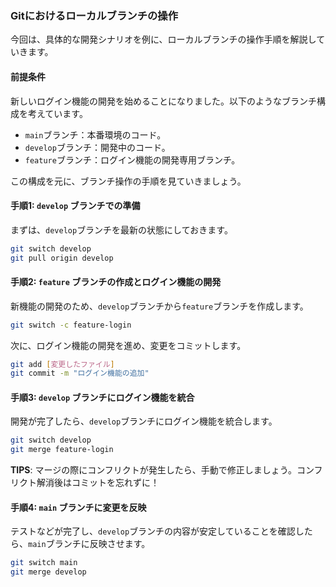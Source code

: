 ### Gitにおけるローカルブランチの操作

今回は、具体的な開発シナリオを例に、ローカルブランチの操作手順を解説していきます。

#### 前提条件

新しいログイン機能の開発を始めることになりました。以下のようなブランチ構成を考えています。

- `main`ブランチ：本番環境のコード。
- `develop`ブランチ：開発中のコード。
- `feature`ブランチ：ログイン機能の開発専用ブランチ。

この構成を元に、ブランチ操作の手順を見ていきましょう。

#### 手順1: `develop` ブランチでの準備

まずは、`develop`ブランチを最新の状態にしておきます。

```bash
git switch develop
git pull origin develop
```

#### 手順2: `feature` ブランチの作成とログイン機能の開発

新機能の開発のため、`develop`ブランチから`feature`ブランチを作成します。

```bash
git switch -c feature-login
```

次に、ログイン機能の開発を進め、変更をコミットします。

```bash
git add [変更したファイル]
git commit -m "ログイン機能の追加"
```

#### 手順3: `develop` ブランチにログイン機能を統合

開発が完了したら、`develop`ブランチにログイン機能を統合します。

```bash
git switch develop
git merge feature-login
```

**TIPS**: マージの際にコンフリクトが発生したら、手動で修正しましょう。コンフリクト解消後はコミットを忘れずに！

#### 手順4: `main` ブランチに変更を反映

テストなどが完了し、`develop`ブランチの内容が安定していることを確認したら、`main`ブランチに反映させます。

```bash
git switch main
git merge develop
```
